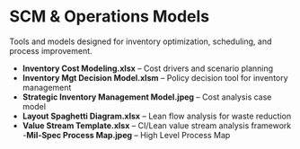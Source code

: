 # SCM & Operations Models
Tools and models designed for inventory optimization, scheduling, and process improvement.

- **Inventory Cost Modeling.xlsx** – Cost drivers and scenario planning  
- **Inventory Mgt Decision Model.xlsm** – Policy decision tool for inventory management  
- **Strategic Inventory Management Model.jpeg** – Cost analysis case model  
- **Layout Spaghetti Diagram.xlsx** – Lean flow analysis for waste reduction  
- **Value Stream Template.xlsx** – CI/Lean value stream analysis framework
-**Mil-Spec Process Map.jpeg** – High Level Process Map
